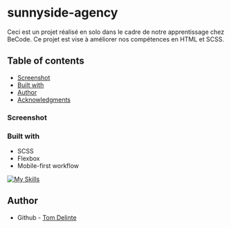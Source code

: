 # sunnyside-agency

Ceci est un projet réalisé en solo dans le cadre de notre apprentissage chez BeCode. Ce projet est vise à améliorer nos compétences en HTML et SCSS.

## Table of contents


  - [Screenshot](#screenshot)
  - [Built with](#built-with)
- [Author](#author)
- [Acknowledgments](#acknowledgments)


### Screenshot




### Built with

- SCSS
- Flexbox
- Mobile-first workflow

[![My Skills](https://skillicons.dev/icons?i=js,sass)](https://skillicons.dev)

## Author

- Github - [Tom Delinte](https://github.com/Xeless)


